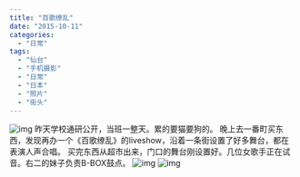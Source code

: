 ```yaml
---
title: "百歌缭乱"
date: "2015-10-11"
categories: 
  - "日常"
tags: 
  - "仙台"
  - "手机摄影"
  - "日常"
  - "日本"
  - "照片"
  - "街头"
---
```


![img](http://ww3.sinaimg.cn/large/6f7d1cdfgw1ewx0g997fpj20qd0qddm4.jpg) 昨天学校通研公开，当班一整天。累的要猫要狗的。 晚上去一番町买东西，发现再办一个《百歌缭乱》的liveshow，沿着一条街设置了好多舞台，都在表演人声合唱。 买完东西从超市出来，门口的舞台刚设置好。几位女歌手正在试音。右二的妹子负责B-BOX鼓点。  ![img](http://ww4.sinaimg.cn/large/6f7d1cdfgw1ewx0i93d5kj20il0h3n26.jpg) ![img](http://ww4.sinaimg.cn/large/6f7d1cdfgw1ewx0grzyp4j21kw16o7qc.jpg)
